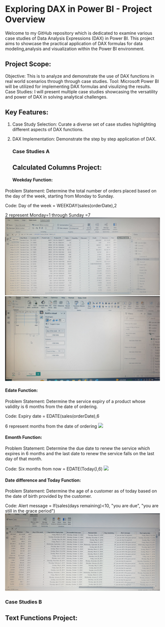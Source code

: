 # Exploring DAX in Power BI - Project Overview
Welcome to my GitHub repository which is dedicated to examine various case studies of Data Analysis Expressions (DAX) in Power BI. This project aims to showcase the practical application of DAX formulas for data modeling,analysis and visualization within the Power BI environment.

## Project Scope:
Objective: This is to analyze and demonstrate the use of DAX functions in real world scenarios through through case studies.
Tool: Microsoft Power BI will be utilized for implementing DAX formulas and visulizing the results.
Case Studies: I will present multiple case studies showcasing the versatility and power of DAX in solving analytical challenges.

## Key Features:
1. Case Study Selection: Curate a diverse set of case studies highlighting different aspects of DAX functions.
2. DAX Implementation: Demonstrate the step by step application of DAX.

   ### Case Studies A
   
   ## Calculated Columns Project:
   #### Weekday Function:
Problem Statement:
Determine the total number of orders placed based on the day of the week, starting from Monday to Sunday.

Code: Day of the week = WEEKDAY(sales(orderDate),2

2 represent Monday=1 through Sunday =7
![](Weekday_function1.jpg)  ![](Weekday_function2.jpg) 


   
  #### Edate Function:
Problem Statement:
Determine the service expiry of a product whose validity is 6 months from the date of ordering.

Code: Expiry date = EDATE(sales(orderDate),6

6 represent months from the date of ordering
![](Edate_Expirydate&time.jpg)  


#### Emonth Function:
Problem Statement:
Determine the due date to renew the service which expires in 6 months and the last date to renew the service falls on the last day of that month.

Code: Six months from now = EDATE(Today(),6)
![](Edate_sixmonthsfromnow.jpg)  


#### Date difference and Today Function:
Problem Statement:
Determine the age of a customer as of today based on the date of birth provided by the customer.

Code: Alert message = If(sales(days remaining)<10, "you are due", "you are still in the grace period")
![](DAX_Calculations.jpg)  



### Case Studies B
   ## Text Functions Project:





 






